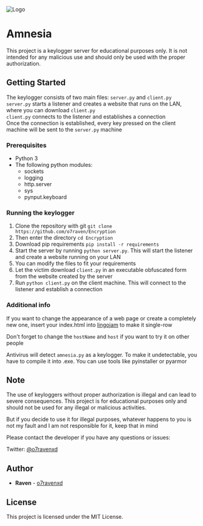 ![Logo](https://i.ibb.co/znvCGpk/linkedin-banner-image-1.png)
# Amnesia

This project is a keylogger server for educational purposes only. It is not intended for any malicious use and should only be used with the proper authorization.

## Getting Started

The keylogger consists of two main files: `server.py` and `client.py`</br>
`server.py` starts a listener and creates a website that runs on the LAN, where you can download `client.py`</br> 
`client.py` connects to the listener and establishes a connection</br>
Once the connection is established, every key pressed on the client machine will be sent to the `server.py` machine

### Prerequisites

- Python 3
- The following python modules:
  - sockets
  - logging
  - http.server
  - sys
  - pynput.keyboard

### Running the keylogger
1. Clone the repository with git `git clone https://github.com/o7raven/Encryption`
2. Then enter the directory `cd Encryption`
3. Download pip requirements `pip install -r requirements`
4. Start the server by running `python server.py`. This will start the listener and create a website running on your LAN
5. You can modify the files to fit your requirements
6. Let the victim download `client.py` in an executable obfuscated form from the website created by the server
7. Run `python client.py` on the client machine. This will connect to the listener and establish a connection

### Additional info

If you want to change the appearance of a web page or create a completely new one, insert your index.html into [lingojam](https://lingojam.com/TexttoOneLine) to make it single-row</br>

Don't forget to change the `hostName` and `host` if you want to try it on other people

Antivirus will detect `amnesia.py` as a keylogger. To make it undetectable, you have to compile it into .exe. You can use tools like pyinstaller or pyarmor

## Note

The use of keyloggers without proper authorization is illegal and can lead to severe consequences. This project is for educational purposes only and should not be used for any illegal or malicious activities.

But if you decide to use it for illegal purposes, whatever happens to you is not my fault and I am not responsible for it, keep that in mind

Please contact the developer if you have any questions or issues:

Twitter: [@o7ravenxd](https://twitter.com/o7ravenxd)

## Author

- **Raven** - [o7ravenxd](https://github.com/o7raven)

## License

This project is licensed under the MIT License.